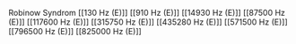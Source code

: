 Robinow Syndrom
[[130 Hz (E)]]
[[910 Hz (E)]]
[[14930 Hz (E)]]
[[87500 Hz (E)]]
[[117600 Hz (E)]]
[[315750 Hz (E)]]
[[435280 Hz (E)]]
[[571500 Hz (E)]]
[[796500 Hz (E)]]
[[825000 Hz (E)]]